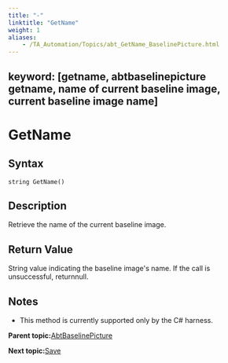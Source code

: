 ```yaml
--- 
title: "-"
linktitle: "GetName"
weight: 1
aliases: 
    - /TA_Automation/Topics/abt_GetName_BaselinePicture.html
---
```

keyword: [getname, abtbaselinepicture getname, name of current baseline image, current baseline image name]
---

# GetName

## Syntax

`string GetName()`

## Description

Retrieve the name of the current baseline image.

## Return Value

String value indicating the baseline image's name. If the call is unsuccessful, returnnull.

## Notes

-   This method is currently supported only by the C\# harness.

**Parent topic:**[AbtBaselinePicture](/TA_Automation/Topics/abt_AbtBaselinePicture.html)

**Next topic:**[Save](/TA_Automation/Topics/abt_Save.html)

